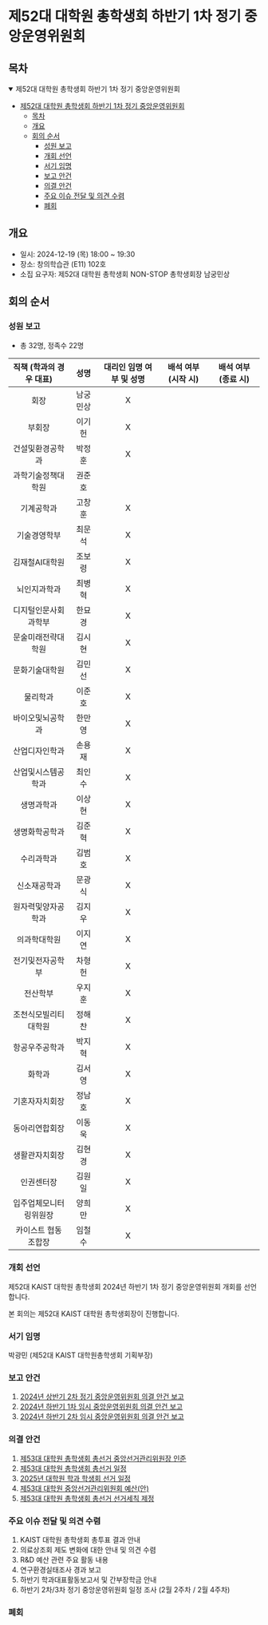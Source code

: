 제52대 대학원 총학생회 하반기 1차 정기 중앙운영위원회
===

## 목차

<details open>
<summary>제52대 대학원 총학생회 하반기 1차 정기 중앙운영위원회</summary>
  
- [제52대 대학원 총학생회 하반기 1차 정기 중앙운영위원회](#제52대-대학원-총학생회-하반기-1차-정기-중앙운영위원회)
	- [목차](#목차)
	- [개요](#개요)
	- [회의 순서](#회의-순서)
		- [성원 보고](#성원-보고)
		- [개회 선언](#개회-선언)
		- [서기 임명](#서기-임명)
		- [보고 안건](#보고-안건)
		- [의결 안건](#의결-안건)
		- [주요 이슈 전달 및 의견 수렴](#주요-이슈-전달-및-의견-수렴)
		- [폐회](#폐회)
</details>

## 개요 

- 일시: 2024-12-19 (목) 18:00 ~ 19:30
- 장소: 창의학습관 (E11) 102호
- 소집 요구자: 제52대 대학원 총학생회 NON-STOP 총학생회장 남궁민상

## 회의 순서
### 성원 보고
- 총 32명, 정족수 22명

| 직책 (학과의 경우 대표) | 성명 | 대리인 임명 여부 및 성명 | 배석 여부 (시작 시) | 배석 여부 (종료 시) |
|:---:|:---:|:---:|:---:|:---:|
| 회장 | 남궁민상 |  X |    |   |
| 부회장 | 이기헌 |  X |   |   |
| 건설및환경공학과 | 박정훈 |  X |   |   |
| 과학기술정책대학원 | 권준호 |  |   |   |
| 기계공학과 | 고창훈 |  X |   |   |
| 기술경영학부 | 최문석 |  X |   |   |
| 김재철AI대학원 | 조보령 |  X |   |   |
| 뇌인지과학과 | 최병혁 |  X |   |   |
| 디지털인문사회과학부 | 한묘경 |  X |  |   |
| 문술미래전략대학원 | 김시현 |  X |   |   |
| 문화기술대학원 | 김민선 |  X |   |   |
| 물리학과 | 이준호 |  X |    |   |
| 바이오및뇌공학과 | 한만영 |  X |   |   |
| 산업디자인학과 | 손용재 |  X |   |   |
| 산업및시스템공학과 | 최인수 |  X |   |   |
| 생명과학과 | 이상현 |  X |   |   |
| 생명화학공학과 | 김준혁 |  X |   |   |
| 수리과학과 | 김범호 |  X |   |   |
| 신소재공학과 | 문광식 |  X |   |   |
| 원자력및양자공학과 | 김지우 |  X |   |   |
| 의과학대학원 | 이지연 |  X |   |   |
| 전기및전자공학부 | 차형헌 |  X |   |   |
| 전산학부 | 우지훈 |  X |   |   |
| 조천식모빌리티대학원 | 정해찬 |  X |  |   |
| 항공우주공학과 | 박지혁 |  X |   |   |
| 화학과 | 김서영 |  X |   |   |
| 기혼자자치회장 | 정남호 |  X |   |   |
| 동아리연합회장 | 이동욱 |  X |  |   |
| 생활관자치회장 | 김현경 |  X |   |   |
| 인권센터장 | 김원일 |  X |   |   |
| 입주업체모니터링위원장 | 양희만 |  X |    |   |
| 카이스트 협동조합장 | 임철수 |  X |   |   |

### 개회 선언
제52대 KAIST 대학원 총학생회 2024년 하반기 1차 정기 중앙운영위원회 개회를 선언합니다. 

본 회의는 제52대 KAIST 대학원 총학생회장이 진행합니다.

### 서기 임명
박광민 (제52대 KAIST 대학원총학생회 기획부장)

### 보고 안건
1. [2024년 상반기 2차 정기 중앙운영위원회 의결 안건 보고](보고안건/2024년-상반기-2차-중앙운영위원회-의결-안건-보고.md)
2. [2024년 하반기 1차 임시 중앙운영위원회 의결 안건 보고](보고안건/2024년-하반기-임시-1차-중앙운영위원회-의결-안건-보고.md)
3. [2024년 하반기 2차 임시 중앙운영위원회 의결 안건 보고](보고안건/2024년-하반기-임시-2차-중앙운영위원회-의결-안건-보고.md)

### 의결 안건
1. [제53대 대학원 총학생회 총선거 중앙선거관리위원장 인준](의결안건/제53대-대학원-총학생회-총선거-중앙선거관리위원장-인준.md)
2. [제53대 대학원 총학생회 총선거 일정](의결안건/제53대-대학원-총학생회-총선거-일정.md)
3. [2025년 대학원 학과 학생회 선거 일정](의결안건/2025년-대학원-학과-학생회-선거-일정.md)
4. [제53대 대학원 중앙선거관리위원회 예산(안)](의결안건/제53대-대학원-중앙선거관리위원회-예산(안).md)
5. [제53대 대학원 총학생회 총선거 선거세칙 제정](의결안건/제53대-대학원-총학생회-총선거-선거세칙-제정.md)


### 주요 이슈 전달 및 의견 수렴
1. KAIST 대학원 총학생회 총투표 결과 안내
2. 의료상조회 제도 변화에 대한 안내 및 의견 수렴
3. R&D 예산 관련 주요 활동 내용
4. 연구환경실태조사 경과 보고
5. 하반기 학과대표활동보고서 및 간부장학금 안내
6. 하반기 2차/3차 정기 중앙운영위원회 일정 조사 (2월 2주차 / 2월 4주차)

### 폐회

